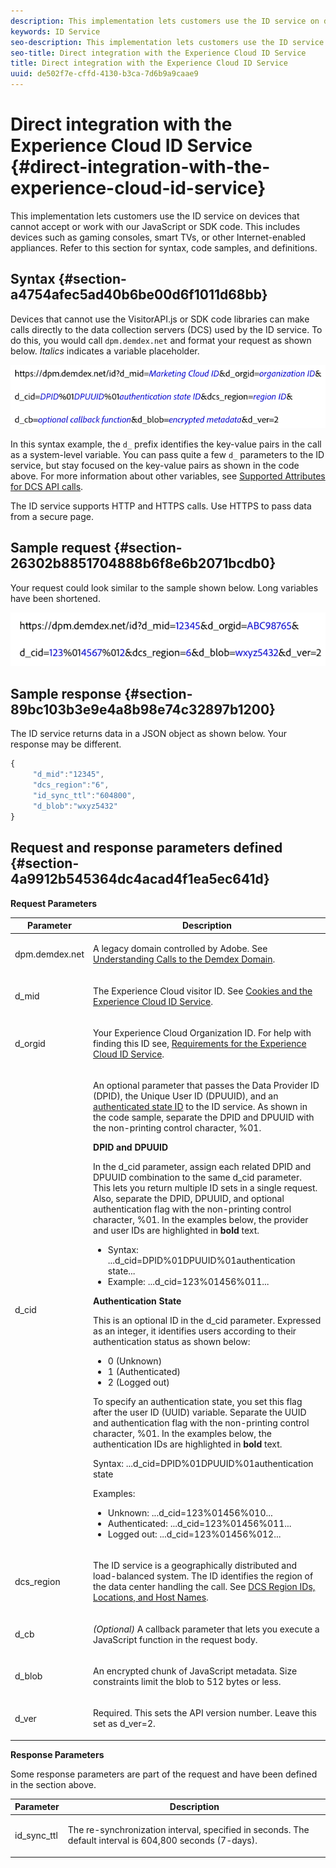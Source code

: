 ```yaml
---
description: This implementation lets customers use the ID service on devices that cannot accept or work with our JavaScript or SDK code. This includes devices such as gaming consoles, smart TVs, or other Internet-enabled appliances. Refer to this section for syntax, code samples, and definitions.
keywords: ID Service
seo-description: This implementation lets customers use the ID service on devices that cannot accept or work with our JavaScript or SDK code. This includes devices such as gaming consoles, smart TVs, or other Internet-enabled appliances. Refer to this section for syntax, code samples, and definitions.
seo-title: Direct integration with the Experience Cloud ID Service
title: Direct integration with the Experience Cloud ID Service
uuid: de502f7e-cffd-4130-b3ca-7d6b9a9caae9
---
```


# Direct integration with the Experience Cloud ID Service {#direct-integration-with-the-experience-cloud-id-service}

This implementation lets customers use the ID service on devices that cannot accept or work with our JavaScript or SDK code. This includes devices such as gaming consoles, smart TVs, or other Internet-enabled appliances. Refer to this section for syntax, code samples, and definitions.

## Syntax {#section-a4754afec5ad40b6be00d6f1011d68bb}

Devices that cannot use the VisitorAPI.js or SDK code libraries can make calls directly to the data collection servers (DCS) used by the ID service. To do this, you would call `dpm.demdex.net` and format your request as shown below. *Italics* indicates a variable placeholder.

![](assets/directSyntax.png)

In this syntax example, the `d_` prefix identifies the key-value pairs in the call as a system-level variable. You can pass quite a few `d_` parameters to the ID service, but stay focused on the key-value pairs as shown in the code above. For more information about other variables, see [Supported Attributes for DCS API calls](https://marketing.adobe.com/resources/help/en_US/aam/dcs-keys.html).

The ID service supports HTTP and HTTPS calls. Use HTTPS to pass data from a secure page.

## Sample request {#section-26302b8851704888b6f8e6b2071bcdb0}

Your request could look similar to the sample shown below. Long variables have been shortened.

![](assets/directExample.png)

## Sample response {#section-89bc103b3e9e4a8b98e74c32897b1200}

The ID service returns data in a JSON object as shown below. Your response may be different.

```js
{
     "d_mid":"12345",
     "dcs_region":"6",
     "id_sync_ttl":"604800",
     "d_blob":"wxyz5432"
}
```

## Request and response parameters defined {#section-4a9912b545364dc4acad4f1ea5ec641d}

**Request Parameters**

<table id="table_C8FFA89AB74E4E31A6926CDE5CD54217"> 
 <thead> 
  <tr> 
   <th colname="col1" class="entry"> Parameter </th> 
   <th colname="col2" class="entry"> Description </th> 
  </tr> 
 </thead>
 <tbody> 
  <tr> 
   <td colname="col1"> <p> <span class="codeph"> dpm.demdex.net</span> </p> </td> 
   <td colname="col2"> <p>A legacy domain controlled by <span class="keyword"> Adobe</span>. See <a href="https://marketing.adobe.com/resources/help/en_US/aam/demdex-calls.html" format="https" scope="external"> Understanding Calls to the Demdex Domain</a>. </p> </td> 
  </tr> 
  <tr> 
   <td colname="col1"> <p> <span class="codeph"> d_mid</span> </p> </td> 
   <td colname="col2"> <p>The Experience Cloud visitor ID. See <a href="../mcvid-introduction/mcvid-cookies.md" format="dita" scope="local"> Cookies and the Experience Cloud ID Service</a>. </p> </td> 
  </tr> 
  <tr> 
   <td colname="col1"> <p> <span class="codeph"> d_orgid</span> </p> </td> 
   <td colname="col2"> <p>Your Experience Cloud Organization ID. For help with finding this ID see, <a href="../mcvid-reference/mcvid-requirements.md" format="dita" scope="local"> Requirements for the Experience Cloud ID Service</a>. </p> </td> 
  </tr> 
  <tr> 
   <td colname="col1"> <p> <span class="codeph"> d_cid</span> </p> </td> 
   <td colname="col2"> <p>An optional parameter that passes the Data Provider ID (DPID), the Unique User ID (DPUUID), and an <a href="../mcvid-reference/mcvid-authenticated-state.md" format="dita" scope="local"> authenticated state ID</a> to the ID service. As shown in the code sample, separate the DPID and DPUUID with the non-printing control character, <span class="codeph"> %01</span>. </p> <p> <b>DPID and DPUUID</b> </p> <p>In the <span class="codeph"> d_cid</span> parameter, assign each related DPID and DPUUID combination to the same <span class="codeph"> d_cid</span> parameter. This lets you return multiple ID sets in a single request. Also, separate the DPID, DPUUID, and optional authentication flag with the non-printing control character, <span class="codeph"> %01</span>. In the examples below, the provider and user IDs are highlighted in <b>bold</b> text. </p> 
    <ul id="ul_2E19D837296B40E9ACD096495CF711C5"> 
     <li id="li_5B94B057654440B99B989BA60E4ED053">Syntax: <span class="codeph">...d_cid=DPID%01DPUUID%01authentication state...</span> </li> 
     <li id="li_B07833EF51D54F088574B7B7F9FB841A">Example: <span class="codeph">...d_cid=123%01456%011...</span> </li> 
    </ul> <p> <b>Authentication State</b> </p> <p>This is an optional ID in the <span class="codeph"> d_cid</span> parameter. Expressed as an integer, it identifies users according to their authentication status as shown below: </p> 
    <ul id="ul_E2B36922B11C4AA2A9016B6E2DC9EDAA"> 
     <li id="li_31C018E3F9514B938C73EF40C436715F"> <span class="codeph"> 0</span> (Unknown) </li> 
     <li id="li_1F125C3879324C2F8EF4613C0ECB5F02"> <span class="codeph"> 1</span> (Authenticated) </li> 
     <li id="li_EF6792D0115D407485079D5D7480D965"> <span class="codeph"> 2</span> (Logged out) </li> 
    </ul> <p>To specify an authentication state, you set this flag after the user ID (UUID) variable. Separate the UUID and authentication flag with the non-printing control character, <span class="codeph"> %01</span>. In the examples below, the authentication IDs are highlighted in <b>bold</b> text. </p> <p>Syntax: <span class="codeph">...d_cid=DPID%01DPUUID%01authentication state</span> </p> <p>Examples: </p> 
    <ul id="ul_4C1054CE860A4D9C8DD85C2A8020C47F"> 
     <li id="li_AD4000BF3E0146C0BD37B1EC513EC314">Unknown: <span class="codeph">...d_cid=123%01456%010...</span> </li> 
     <li id="li_B037D424AADA4D41BF29381A9602AE61">Authenticated: <span class="codeph">...d_cid=123%01456%011...</span> </li> 
     <li id="li_0410FCB9E60D4DD08E7898D814E1C3C9">Logged out: <span class="codeph">...d_cid=123%01456%012...</span> </li> 
    </ul> </td> 
  </tr> 
  <tr> 
   <td colname="col1"> <p> <span class="codeph"> dcs_region</span> </p> </td> 
   <td colname="col2"> <p>The ID service is a geographically distributed and load-balanced system. The ID identifies the region of the data center handling the call. See <a href="https://marketing.adobe.com/resources/help/en_US/aam/dcs-regions.html" format="https" scope="external"> DCS Region IDs, Locations, and Host Names</a>. </p> </td> 
  </tr> 
  <tr> 
   <td colname="col1"> <p> <span class="codeph"> d_cb</span> </p> </td> 
   <td colname="col2"> <p> <i>(Optional)</i> A callback parameter that lets you execute a JavaScript function in the request body. </p> </td> 
  </tr> 
  <tr> 
   <td colname="col1"> <p> <span class="codeph"> d_blob</span> </p> </td> 
   <td colname="col2"> <p>An encrypted chunk of JavaScript metadata. Size constraints limit the blob to 512 bytes or less. </p> </td> 
  </tr> 
  <tr> 
   <td colname="col1"> <p> <span class="codeph"> d_ver</span> </p> </td> 
   <td colname="col2"> <p>Required. This sets the API version number. Leave this set as <span class="codeph"> d_ver=2</span>. </p> </td> 
  </tr> 
 </tbody> 
</table>

**Response Parameters**

Some response parameters are part of the request and have been defined in the section above.

<table id="table_58D0E8876DDC4A81B1F24F845E87EC18"> 
 <thead> 
  <tr> 
   <th colname="col1" class="entry"> Parameter </th> 
   <th colname="col2" class="entry"> Description </th> 
  </tr> 
 </thead>
 <tbody> 
  <tr> 
   <td colname="col1"> <p> <span class="codeph"> id_sync_ttl</span> </p> </td> 
   <td colname="col2"> <p>The re-synchronization interval, specified in seconds. The default interval is 604,800 seconds (7-days). </p> </td> 
  </tr> 
 </tbody> 
</table>

